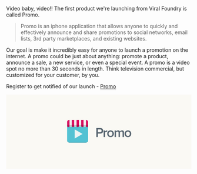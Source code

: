 Video baby, video!! The first product we're launching from Viral Foundry is called Promo.


> Promo is an iphone application that allows anyone to quickly and effectively announce and share promotions to social networks, email lists, 3rd party marketplaces, and existing websites.

<!-- more -->

Our goal is make it incredibly easy for anyone to launch a promotion on the internet. A promo could be just about anything: promote a product, announce a sale, a new service, or even a special event. A promo is a video spot no more than 30 seconds in length. Think television commercial, but customized for your customer, by you.

Register to get notified of our launch - <a href="http://promo.co">Promo</a>

<img src="assets/img/promo-big-logo.jpg">
